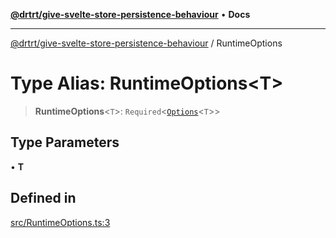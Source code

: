 [**@drtrt/give-svelte-store-persistence-behaviour**](../README.md) • **Docs**

***

[@drtrt/give-svelte-store-persistence-behaviour](../README.md) / RuntimeOptions

# Type Alias: RuntimeOptions\<T\>

> **RuntimeOptions**\<`T`\>: `Required`\<[`Options`](../interfaces/Options.md)\<`T`\>\>

## Type Parameters

• **T**

## Defined in

[src/RuntimeOptions.ts:3](https://github.com/drtrt-org/give-svelte-store-persistence-behaviour/blob/a6aacb9208a65278816d78f4fa5c35bfc012b05b/src/RuntimeOptions.ts#L3)
